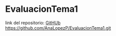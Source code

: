 # EvaluacionTema1

link del repositorio:
[GitHUb](https://github.com/AnaLopezP/EvaluacionTema1.git)
https://github.com/AnaLopezP/EvaluacionTema1.git
